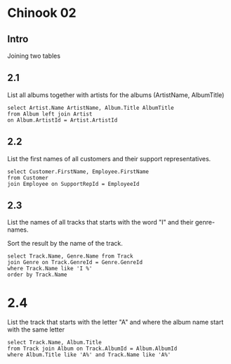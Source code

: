 # Chinook 02

## Intro

Joining two tables

## 2.1

List all albums together with artists for the albums (ArtistName, AlbumTitle)

    select Artist.Name ArtistName, Album.Title AlbumTitle 
    from Album left join Artist  
    on Album.ArtistId = Artist.ArtistId

## 2.2

List the first names of all customers and their support representatives.

    select Customer.FirstName, Employee.FirstName 
    from Customer 
    join Employee on SupportRepId = EmployeeId

## 2.3

List the names of all tracks that starts with the word "I" and their genre-names. 

Sort the result by the name of the track.

    select Track.Name, Genre.Name from Track 
    join Genre on Track.GenreId = Genre.GenreId
    where Track.Name like 'I %'
    order by Track.Name

# 2.4

List the track that starts with the letter "A" and where the album name start with the same letter

    select Track.Name, Album.Title 
    from Track join Album on Track.AlbumId = Album.AlbumId
    where Album.Title like 'A%' and Track.Name like 'A%'